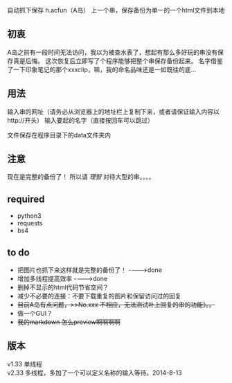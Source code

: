 自动抓下保存 h.acfun（A岛） 上一个串，保存备份为单一的一个html文件到本地

初衷
----
A岛之前有一段时间无法访问，我以为被查水表了，想起有那么多好玩的串没有保存真是后悔。
这次恢复后立即写了个程序能够把整个串保存备份起来。
名字借鉴了一下印象笔记的那个xxxclip，嘛，我的命名品味还是一如既往的底...


用法
------
 输入串的网址（请务必从浏览器上的地址栏上复制下来，或者请保证输入内容以http://开头）
 输入要起的名字（直接按回车可以跳过）
 
 文件保存在程序目录下的data文件夹内


注意
-----
现在是完整的备份了！
所以请 *理智* 对待大型的串。。。。


required
--------
- python3
- requests
- bs4

to do
------
- 把图片也抓下来这样就是完整的备份了！  ---->done
- 增加多线程提高效率                  ---->done
- 删掉不显示的html代码节省空间？
- 减少不必要的连接：不要下载重复的图片和保留访问过的回复
- <del>目前A岛有点问题，>>No.xxx 不相应，无法测试补上回复的串的功能》。。</del>
- 做一个GUI？
- <del>我的markdown 怎么preview啊啊啊啊</del>

版本
-----
v1.33 单线程   
v2.33 多线程，多加了一个可以定义名称的输入等待。2014-8-13